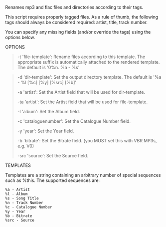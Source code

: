 Renames mp3 and flac files and directories according to their tags.

This script requires properly tagged files. As a rule of thumb, the following tags should always be considered required:
  artist, title, track number.

You can specify any missing fields (and/or override the tags) using the options below.

OPTIONS

>  -t 'file-template':
>    Rename files according to this template. The appropriate suffix is automatically attached to the rendered template. The default is '0%n. %a - %s'

>  -d 'dir-template':
>    Set the output directory template. The default is '%a - %l [%c] [%y] [%src] [%b]'
>
>  -a 'artist':
>    Set the Artist field that will be used for dir-template.
>
>  -ta 'artist':
>    Set the Artist field that will be used for file-template.
>
>  -l 'album':
>    Set the Album field.
>
>  -c 'cataloguenumber':
>    Set the Catalogue Number field.
>
>  -y 'year':
>    Set the Year field.
>
>  -b 'bitrate':
>    Set the Bitrate field. (you MUST set this with VBR MP3s, e.g. V0)
>
>  -src 'source':
>    Set the Source field.

TEMPLATES

  Templates are a string containing an arbitrary number of special sequences such as %this.
  The supported sequences are:

    %a - Artist
    %l - Album
    %s - Song Title
    %n - Track Number
    %c - Catalogue Number
    %y - Year
    %b - Bitrate
    %src - Source
